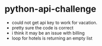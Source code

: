 # python-api-challenge

- could not get api key to work for vacation. 
- pretty sure the code is correct
- i think it may be an issue with billing 
- loop for hotels is returning an empty list
